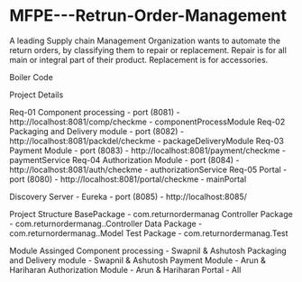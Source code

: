# MFPE---Retrun-Order-Management
A leading Supply chain Management Organization wants to automate the return orders, by classifying them to repair or replacement. Repair is for all main or integral part of their product. Replacement is for accessories.

Boiler Code

Project Details

Req-01 Component processing - port (8081) - http://localhost:8081/comp/checkme - componentProcessModule
Req-02 Packaging and Delivery module - port (8082) - http://localhost:8081/packdel/checkme - packageDeliveryModule
Req-03 Payment Module - port (8083) - http://localhost:8081/payment/checkme - paymentService
Req-04 Authorization Module - port (8084) - http://localhost:8081/auth/checkme - authorizationService
Req-05 Portal - port (8080) - http://localhost:8081/portal/checkme - mainPortal 

Discovery Server - Eureka - port (8085) - http://localhost:8085/

Project Structure
BasePackage - com.returnordermanag
Controller Package - com.returnordermanag.<ServiceName>.Controller
Data Package - com.returnordermanag.<ServiceName>.Model 
Test Package - com.returnordermanag.<ServiceName>Test
  
  
Module Assinged
Component processing - Swapnil & Ashutosh
Packaging and Delivery module - Swapnil & Ashutosh
Payment Module - Arun & Hariharan
Authorization Module - Arun & Hariharan
Portal - All





  
